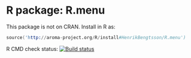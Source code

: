 # R package: R.menu

This package is not on CRAN.  Install in R as:

```s
source('http://aroma-project.org/R/install#HenrikBengtsson/R.menu')
```

R CMD check status: <a href="https://travis-ci.org/HenrikBengtsson/R.menu"><img src="https://travis-ci.org/HenrikBengtsson/R.menu.svg?branch=master" alt="Build status"></a>
